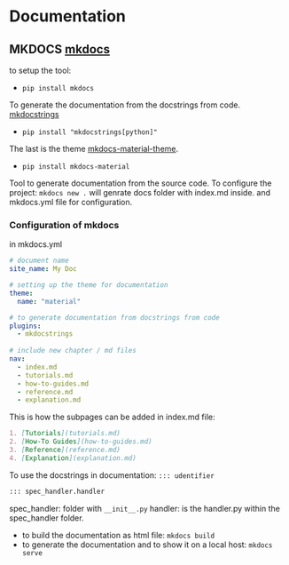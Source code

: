 # Documentation

## MKDOCS [mkdocs](https://www.mkdocs.org/)

to setup the tool:

- `pip install mkdocs`

To generate the documentation from the docstrings from code. [mkdocstrings](https://mkdocstrings.github.io/)

- `pip install "mkdocstrings[python]"`

The last is the theme [mkdocs-material-theme](https://github.com/squidfunk/mkdocs-material).

- `pip install mkdocs-material`

Tool to generate documentation from the source code. To configure the project: `mkdocs new .` will genrate docs folder with index.md inside. and mkdocs.yml file for configuration.

### Configuration of mkdocs

in mkdocs.yml

```yml
# document name
site_name: My Doc

# setting up the theme for documentation
theme:
  name: "material"

# to generate documentation from docstrings from code
plugins:
  - mkdocstrings
  
# include new chapter / md files
nav:
  - index.md
  - tutorials.md
  - how-to-guides.md
  - reference.md
  - explanation.md
```

This is how the subpages can be added in index.md file:

```md
1. [Tutorials](tutorials.md)
2. [How-To Guides](how-to-guides.md)
3. [Reference](reference.md)
4. [Explanation](explanation.md)
```

To use the docstrings in documentation: `::: udentifier`

```md
::: spec_handler.handler
```

spec_handler: folder with `__init__.py`
handler: is the handler.py within the spec_handler folder.

- to build the documentation as html file: `mkdocs build`
- to generate the documentation and to show it on a local host: `mkdocs serve`